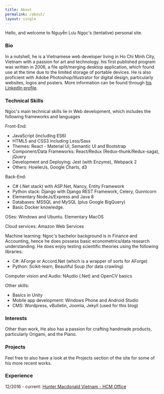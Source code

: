 ```yaml
---
title: About
permalink: /about/
layout: single
---
```


Hello, and welcome to Nguyễn Lưu Ngọc's (tentative) personal site.

### Bio
In a nutshell, he is a Vietnamese web developer living in Ho Chi Minh City, Vietnam with a passion for art and technology. his first published program was written in 2006, a file split/merging desktop application, which found use at the time due to the limited storage of portable devices. He is also proficient with Adobe Photoshop/Illustrator for digital design, particularly websites, logos and posters. More information can be found through [his LinkedIn profile](https://www.linkedin.com/in/luungoc2005).

### Technical Skills
Ngoc's main technical skills lie in Web development, which includes the following frameworks and languages

Front-End:
- JavaScript (including ES6)
- HTML5 and CSS3 including Less/Sass
- Themes: React - Material UI, Semantic UI and Bootstrap
- Component/Data Frameworks: React/Redux (Redux-thunk/Redux-saga), jQuery
- Development and Deploying: Jest (with Enzyme), Webpack 2
- Others: HowlerJs, Google Charts, d3

Back-End:
- C# (.Net stack) with ASP.Net, Nancy, Entity Framework
- Python stack: Django with Django REST Framework, Celery, Gunnicorn
- Elementary NodeJs/Express and Java 8
- Databases: MSSQL and MySQL (plus Google BigQuery)
- Basic Docker knowledge.

OSes: Windows and Ubuntu. Elementary MacOS

Cloud services: Amazon Web Services

Machine learning:
Ngoc's bachelor background is in Finance and Accounting, hence he does possess basic econometrics/data research understanding. He does enjoy testing scientific theories using the following libraries:

- C#: AForge or Accord.Net (which is a wrapper of sorts for AForge)
- Python: Scikit-learn, Beautiful Soup (for data crawling)

Computer vision and Audio: NAudio (.Net) and OpenCV basics

Other skills:
- Basics in Unity
- Mobile app development: Windows Phone and Android Studio
- CMS: Wordpress, vBulletin, Joomla, Jekyll (used for this blog)

### Interests
Other than work, He also has a passion for crafting handmade products, particularly Origami, and the Piano.

### Projects
Feel free to also have a look at the Projects section of the site for some of his more recent works.

### Experience
12/2016 - current: [Hunter Macdonald Vietnam - HCM Office](http://huntermacdonald.com/)
